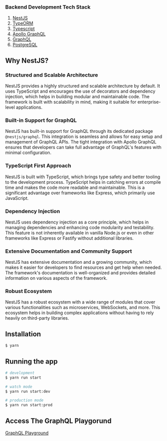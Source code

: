 ### Backend Development Tech Stack

1. [NestJS](https://nestjs.com/)
2. [TypeORM](https://typeorm.io/)
3. [Typescript](https://www.framer.com/motion/)
4. [Apollo GraphQL](https://www.apollographql.com/docs/)
5. [GraphQL](https://graphql.org/)
6. [PostgreSQL](https://www.postgresql.org/)


## Why NestJS?

### Structured and Scalable Architecture
NestJS provides a highly structured and scalable architecture by default. It uses TypeScript and encourages the use of decorators and dependency injection, which helps in building modular and maintainable code. The framework is built with scalability in mind, making it suitable for enterprise-level applications.

### Built-in Support for GraphQL
NestJS has built-in support for GraphQL through its dedicated package `@nestjs/graphql`. This integration is seamless and allows for easy setup and management of GraphQL APIs. The tight integration with Apollo GraphQL ensures that developers can take full advantage of GraphQL's features with minimal configuration.

### TypeScript First Approach
NestJS is built with TypeScript, which brings type safety and better tooling to the development process. TypeScript helps in catching errors at compile time and makes the code more readable and maintainable. This is a significant advantage over frameworks like Express, which primarily use JavaScript.

### Dependency Injection
NestJS uses dependency injection as a core principle, which helps in managing dependencies and enhancing code modularity and testability. This feature is not inherently available in vanilla Node.js or even in other frameworks like Express or Fastify without additional libraries.

### Extensive Documentation and Community Support
NestJS has extensive documentation and a growing community, which makes it easier for developers to find resources and get help when needed. The framework's documentation is well-organized and provides detailed information on various aspects of the framework.

### Robust Ecosystem
NestJS has a robust ecosystem with a wide range of modules that cover various functionalities such as microservices, WebSockets, and more. This ecosystem helps in building complex applications without having to rely heavily on third-party libraries.

## Installation

```bash
$ yarn
```

## Running the app

```bash
# development
$ yarn run start

# watch mode
$ yarn run start:dev

# production mode
$ yarn run start:prod
```

## Access The GraphQL Playgorund
[GraphQL Playground](http://localhost:3000/graphql)

